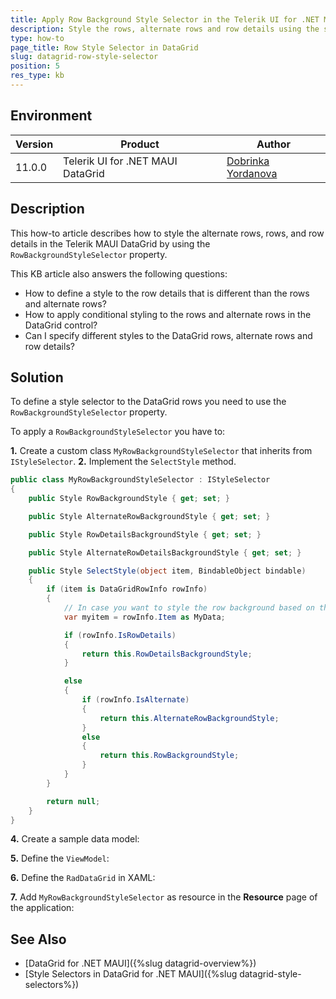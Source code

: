 ```yaml
---
title: Apply Row Background Style Selector in the Telerik UI for .NET MAUI DataGrid
description: Style the rows, alternate rows and row details using the style selector in the MAUI DataGrid control.
type: how-to
page_title: Row Style Selector in DataGrid
slug: datagrid-row-style-selector
position: 5
res_type: kb
---
```


## Environment

| Version | Product | Author | 
| --- | --- | ---- | 
| 11.0.0 | Telerik UI for .NET MAUI DataGrid | [Dobrinka Yordanova](https://www.telerik.com/blogs/author/dobrinka-yordanova)| 


## Description

This how-to article describes how to style the alternate rows, rows, and row details in the Telerik MAUI DataGrid by using the `RowBackgroundStyleSelector` property.

This KB article also answers the following questions:

* How to define a style to the row details that is different than the rows and alternate rows?
* How to apply conditional styling to the rows and alternate rows in the DataGrid control?
* Can I specify different styles to the DataGrid rows, alternate rows and row details?

## Solution

To define a style selector to the DataGrid rows you need to use the `RowBackgroundStyleSelector` property. 


To apply a `RowBackgroundStyleSelector` you have to:

**1.** Create a custom class `MyRowBackgroundStyleSelector` that inherits from `IStyleSelector`.
**2.** Implement the `SelectStyle` method.

```C#
public class MyRowBackgroundStyleSelector : IStyleSelector
{
    public Style RowBackgroundStyle { get; set; }

    public Style AlternateRowBackgroundStyle { get; set; }

    public Style RowDetailsBackgroundStyle { get; set; }

    public Style AlternateRowDetailsBackgroundStyle { get; set; }

    public Style SelectStyle(object item, BindableObject bindable)
    {
        if (item is DataGridRowInfo rowInfo)
        {
            // In case you want to style the row background based on the business object associated with the row.
            var myitem = rowInfo.Item as MyData;

            if (rowInfo.IsRowDetails)
            {
                return this.RowDetailsBackgroundStyle;
            }

            else
            {
                if (rowInfo.IsAlternate)
                {
                    return this.AlternateRowBackgroundStyle;
                }
                else
                {
                    return this.RowBackgroundStyle;
                }
            }
        }

        return null;
    }
}
```

**4.** Create a sample data model:

<snippet id='datagrid-rowbackground-styleselector-model'/>

**5.** Define the `ViewModel`:

<snippet id='datagrid-rowbackground-styleselector-viewmodel'/>

**6.** Define the `RadDataGrid` in XAML:

<snippet id='datagrid-rowbackground-styleselector-example'/>

**7.** Add `MyRowBackgroundStyleSelector` as resource in the **Resource** page of the application:

<snippet id='datagrid-rowbackground-styleselector'/>

## See Also

- [DataGrid for .NET MAUI]({%slug datagrid-overview%})
- [Style Selectors in DataGrid for .NET MAUI]({%slug datagrid-style-selectors%})